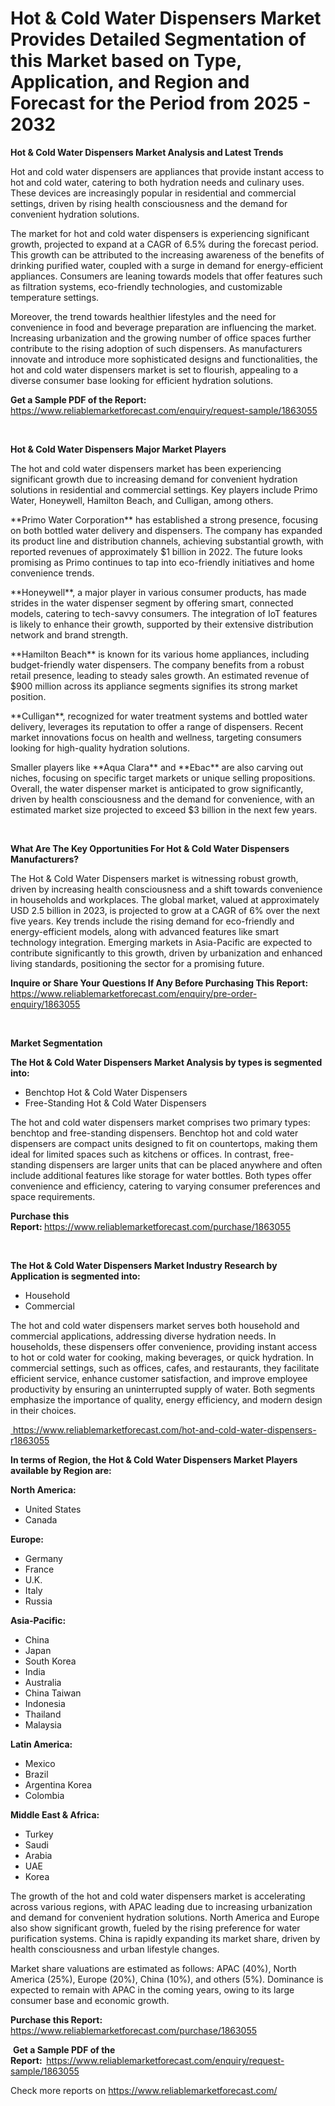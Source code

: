 <p><h1>Hot & Cold Water Dispensers Market Provides Detailed Segmentation of this Market based on Type, Application, and Region and Forecast for the Period from 2025 - 2032</h1></p><p><strong>Hot & Cold Water Dispensers Market Analysis and Latest Trends</strong></p>
<p><p>Hot and cold water dispensers are appliances that provide instant access to hot and cold water, catering to both hydration needs and culinary uses. These devices are increasingly popular in residential and commercial settings, driven by rising health consciousness and the demand for convenient hydration solutions. </p><p>The market for hot and cold water dispensers is experiencing significant growth, projected to expand at a CAGR of 6.5% during the forecast period. This growth can be attributed to the increasing awareness of the benefits of drinking purified water, coupled with a surge in demand for energy-efficient appliances. Consumers are leaning towards models that offer features such as filtration systems, eco-friendly technologies, and customizable temperature settings.</p><p>Moreover, the trend towards healthier lifestyles and the need for convenience in food and beverage preparation are influencing the market. Increasing urbanization and the growing number of office spaces further contribute to the rising adoption of such dispensers. As manufacturers innovate and introduce more sophisticated designs and functionalities, the hot and cold water dispensers market is set to flourish, appealing to a diverse consumer base looking for efficient hydration solutions.</p></p>
<p><strong>Get a Sample PDF of the Report:&nbsp;</strong> <a href="https://www.reliablemarketforecast.com/enquiry/request-sample/1863055?utm_campaign=1720&utm_medium=2&utm_source=Github&utm_content=ia&utm_term=19022025&utm_id=hot-cold-water-dispensers">https://www.reliablemarketforecast.com/enquiry/request-sample/1863055</a></p>
<p>&nbsp;</p>
<p><strong>Hot & Cold Water Dispensers Major Market Players</strong></p>
<p><p>The hot and cold water dispensers market has been experiencing significant growth due to increasing demand for convenient hydration solutions in residential and commercial settings. Key players include Primo Water, Honeywell, Hamilton Beach, and Culligan, among others.</p><p>**Primo Water Corporation** has established a strong presence, focusing on both bottled water delivery and dispensers. The company has expanded its product line and distribution channels, achieving substantial growth, with reported revenues of approximately $1 billion in 2022. The future looks promising as Primo continues to tap into eco-friendly initiatives and home convenience trends.</p><p>**Honeywell**, a major player in various consumer products, has made strides in the water dispenser segment by offering smart, connected models, catering to tech-savvy consumers. The integration of IoT features is likely to enhance their growth, supported by their extensive distribution network and brand strength.</p><p>**Hamilton Beach** is known for its various home appliances, including budget-friendly water dispensers. The company benefits from a robust retail presence, leading to steady sales growth. An estimated revenue of $900 million across its appliance segments signifies its strong market position.</p><p>**Culligan**, recognized for water treatment systems and bottled water delivery, leverages its reputation to offer a range of dispensers. Recent market innovations focus on health and wellness, targeting consumers looking for high-quality hydration solutions.</p><p>Smaller players like **Aqua Clara** and **Ebac** are also carving out niches, focusing on specific target markets or unique selling propositions. Overall, the water dispenser market is anticipated to grow significantly, driven by health consciousness and the demand for convenience, with an estimated market size projected to exceed $3 billion in the next few years.</p></p>
<p>&nbsp;</p>
<p><strong>What Are The Key Opportunities For Hot & Cold Water Dispensers Manufacturers?</strong></p>
<p><p>The Hot & Cold Water Dispensers market is witnessing robust growth, driven by increasing health consciousness and a shift towards convenience in households and workplaces. The global market, valued at approximately USD 2.5 billion in 2023, is projected to grow at a CAGR of 6% over the next five years. Key trends include the rising demand for eco-friendly and energy-efficient models, along with advanced features like smart technology integration. Emerging markets in Asia-Pacific are expected to contribute significantly to this growth, driven by urbanization and enhanced living standards, positioning the sector for a promising future.</p></p>
<p><strong>Inquire or Share Your Questions If Any Before Purchasing This Report:</strong> <a href="https://www.reliablemarketforecast.com/enquiry/pre-order-enquiry/1863055?utm_campaign=1720&utm_medium=2&utm_source=Github&utm_content=ia&utm_term=19022025&utm_id=hot-cold-water-dispensers">https://www.reliablemarketforecast.com/enquiry/pre-order-enquiry/1863055</a></p>
<p>&nbsp;</p>
<p><strong>Market Segmentation</strong></p>
<p><strong>The Hot & Cold Water Dispensers Market Analysis by types is segmented into:</strong></p>
<p><ul><li>Benchtop Hot & Cold Water Dispensers</li><li>Free-Standing Hot & Cold Water Dispensers</li></ul></p>
<p><p>The hot and cold water dispensers market comprises two primary types: benchtop and free-standing dispensers. Benchtop hot and cold water dispensers are compact units designed to fit on countertops, making them ideal for limited spaces such as kitchens or offices. In contrast, free-standing dispensers are larger units that can be placed anywhere and often include additional features like storage for water bottles. Both types offer convenience and efficiency, catering to varying consumer preferences and space requirements.</p></p>
<p><strong>Purchase this Report:&nbsp;</strong><a href="https://www.reliablemarketforecast.com/purchase/1863055?utm_campaign=1720&utm_medium=2&utm_source=Github&utm_content=ia&utm_term=19022025&utm_id=hot-cold-water-dispensers">https://www.reliablemarketforecast.com/purchase/1863055</a></p>
<p>&nbsp;</p>
<p><strong>The Hot & Cold Water Dispensers Market Industry Research by Application is segmented into:</strong></p>
<p><ul><li>Household</li><li>Commercial</li></ul></p>
<p><p>The hot and cold water dispensers market serves both household and commercial applications, addressing diverse hydration needs. In households, these dispensers offer convenience, providing instant access to hot or cold water for cooking, making beverages, or quick hydration. In commercial settings, such as offices, cafes, and restaurants, they facilitate efficient service, enhance customer satisfaction, and improve employee productivity by ensuring an uninterrupted supply of water. Both segments emphasize the importance of quality, energy efficiency, and modern design in their choices.</p></p>
<p><a href="https://www.reliablemarketforecast.com/hot-and-cold-water-dispensers-r1863055?utm_campaign=1720&utm_medium=2&utm_source=Github&utm_content=ia&utm_term=19022025&utm_id=hot-cold-water-dispensers">&nbsp;https://www.reliablemarketforecast.com/hot-and-cold-water-dispensers-r1863055</a></p>
<p><strong>In terms of Region, the Hot & Cold Water Dispensers Market Players available by Region are:</strong></p>
<p>
    <p> <strong> North America: </strong>
        <ul>
            <li>United States</li>
            <li>Canada</li>
        </ul>
        </p> 
    <p> <strong> Europe: </strong>
        <ul>
            <li>Germany</li>
            <li>France</li>
            <li>U.K.</li>
            <li>Italy</li>
            <li>Russia</li>
        </ul>
        </p> 
    <p> <strong> Asia-Pacific: </strong>
        <ul>
            <li>China</li>
            <li>Japan</li>
            <li>South Korea</li>
            <li>India</li>
            <li>Australia</li>
            <li>China Taiwan</li>
            <li>Indonesia</li>
            <li>Thailand</li>
            <li>Malaysia</li>
        </ul>
        </p> 
    <p> <strong> Latin America: </strong>
        <ul>
            <li>Mexico</li>
            <li>Brazil</li>
            <li>Argentina Korea</li>
            <li>Colombia</li>
        </ul>
        </p> 
    <p> <strong> Middle East & Africa: </strong>
        <ul>
            <li>Turkey</li>
            <li>Saudi</li>
            <li>Arabia</li>
            <li>UAE</li>
            <li>Korea</li>
        </ul>
    </p>
    </p>
<p><p>The growth of the hot and cold water dispensers market is accelerating across various regions, with APAC leading due to increasing urbanization and demand for convenient hydration solutions. North America and Europe also show significant growth, fueled by the rising preference for water purification systems. China is rapidly expanding its market share, driven by health consciousness and urban lifestyle changes. </p><p>Market share valuations are estimated as follows: APAC (40%), North America (25%), Europe (20%), China (10%), and others (5%). Dominance is expected to remain with APAC in the coming years, owing to its large consumer base and economic growth.</p></p>
<p><strong>Purchase this Report: </strong><a href="https://www.reliablemarketforecast.com/purchase/1863055?utm_campaign=1720&utm_medium=2&utm_source=Github&utm_content=ia&utm_term=19022025&utm_id=hot-cold-water-dispensers">https://www.reliablemarketforecast.com/purchase/1863055</a></p>
<p>&nbsp;<strong>Get a Sample PDF of the Report:&nbsp;&nbsp;</strong><a href="https://www.reliablemarketforecast.com/enquiry/request-sample/1863055?utm_campaign=1720&utm_medium=2&utm_source=Github&utm_content=ia&utm_term=19022025&utm_id=hot-cold-water-dispensers">https://www.reliablemarketforecast.com/enquiry/request-sample/1863055</a></p>
<p><strong></strong></p>
<p>Check more reports on <a href="https://www.reliablemarketforecast.com/?utm_campaign=1720&utm_medium=2&utm_source=Github&utm_content=ia&utm_term=19022025&utm_id=hot-cold-water-dispensers">https://www.reliablemarketforecast.com/</a></p>